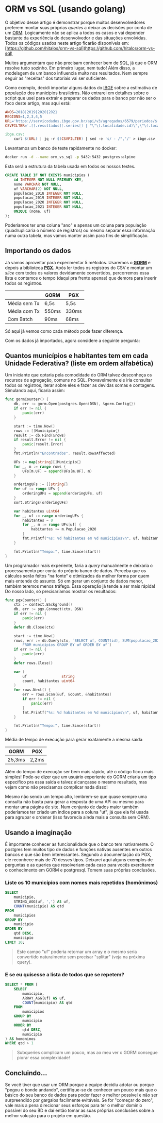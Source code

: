 # ORM vs SQL (usando golang)

O objetivo desse artigo é demonstrar porque muitos desenvolvedores preferem montar suas próprias *queries* a deixar as decisões por conta de um [ORM](https://pt.wikipedia.org/wiki/Mapeamento_objeto-relacional). Logicamente não se aplica a todos os casos e vai depender bastante da experiência do desenvolvedor e das situações envolvidas. Todos os códigos usados neste artigo ficarão disponíveis em: [https://github.com/hitalos/orm-vs-sql](https://github.com/hitalos/orm-vs-sql)

Muitos argumentam que não precisam conhecer bem de SQL, já que o ORM resolve tudo sozinho. Em primeiro lugar, nem tudo! Além disso, a modelagem de um banco influencia muito nos resultados. Nem sempre seguir as "receitas" dos tutoriais vai ser suficiente.

Como exemplo, decidi importar alguns dados do [IBGE](https://servicodados.ibge.gov.br/) sobre a estimativa de população dos municípios brasileiros. Não entrarei em detalhes sobre o script que usei para extrair e preparar os dados para o banco por não ser o foco deste artigo, mas aqui está:

```makefile
ANOS=2018|2019|2020|2021
REGIONS=1,2,3,4,5
URL='https://servicodados.ibge.gov.br/api/v3/agregados/6579/periodos/$(ANOS)/variaveis/9324?localidades=N6\[N2\[$(REGIONS)\]\]'
CSVFILTER='.[].resultados[].series[] | "\"\(.localidade.id)\",\"\(.localidade.nome)\",\"\(.serie."2018")\",\"\(.serie."2019")\",\"\(.serie."2020")\",\"\(.serie."2021")\""'

ibge.csv:
	curl $(URL) | jq -r $(CSVFILTER) | sed -e 's/ - /","/' > ibge.csv

```

Levantamos um banco de teste rapidamente no docker:

```bash
docker run -d --name orm_vs_sql -p 5432:5432 postgres:alpine
```

Esta será a estrutura da tabela usada em todos os nossos testes.

```sql
CREATE TABLE IF NOT EXISTS municipios (
    id INTEGER NOT NULL PRIMARY KEY,
    nome VARCHAR NOT NULL,
    uf VARCHAR(2) NOT NULL,
    populacao_2018 INTEGER NOT NULL,
    populacao_2019 INTEGER NOT NULL,
    populacao_2020 INTEGER NOT NULL,
    populacao_2021 INTEGER NOT NULL,
    UNIQUE (nome, uf)
);
```

Poderíamos ter uma coluna "ano" e apenas um coluna para população (quadruplicaria o número de registros) ou mesmo separar essa informação numa outra tabela, mas vamos manter assim para fins de simplificação.

## Importando os dados

Já vamos aproveitar para experimentar 5 métodos. Usaremos o **[GORM](https://gorm.io/)** e depois a biblioteca **[PGX](https://github.com/jackc/pgx)**. Após ler todos os registros do CSV e montar um *slice* com todos os valores devidamente convertidos, percorremos essa lista e contamos o tempo (daqui pra frente apenas) que demora para inserir todos os registros.

|  | GORM | PGX |
| --- | --- | --- |
| Média sem Tx | 6,5s | 5,5s |
| Média com Tx | 550ms | 330ms |
| Com Batch | 90ms | 68ms |

Só aqui já vemos como cada método pode fazer diferença.

Com os dados já importados, agora considere a seguinte pergunta:

## Quantos municípios e habitantes tem em cada Unidade Federativa? (liste em ordem alfabética)

Um iniciante que optaria pela comodidade do ORM talvez desconheça os recursos de agregação, comuns no SQL. Provavelmente ele iria consultar todos os registros, iterar sobre eles e fazer as devidas somas e contagens. Simulando aqui, ficaria assim:

```go
func gormCounter() {
	db, err := gorm.Open(postgres.Open(DSN), &gorm.Config{})
	if err != nil {
		panic(err)
	}

	start := time.Now()
	rows := []Municipio{}
	result := db.Find(&rows)
	if result.Error != nil {
		panic(result.Error)
	}
	fmt.Println("Encontrados", result.RowsAffected)

	UFs := map[string][]Municipio{}
	for _, m := range rows {
		UFs[m.UF] = append(UFs[m.UF], m)
	}

	orderingUFs := []string{}
	for uf := range UFs {
		orderingUFs = append(orderingUFs, uf)
	}
	sort.Strings(orderingUFs)

	var habitantes uint64
	for _, uf := range orderingUFs {
		habitantes = 0
		for _, m := range UFs[uf] {
			habitantes += m.Populacao_2020
		}
		fmt.Printf("%s: %d habitantes em %d municípios\n", uf, habitantes, len(UFs[uf]))
	}

	fmt.Println("Tempo:", time.Since(start))
}
```

Um programador mais experiente, faria a *query* manualmente e deixaria o processamento por conta do próprio banco de dados. Perceba que os cálculos serão feitos "na fonte" e otimizados da melhor forma por quem mais entende do assunto. Só em gerar um conjunto de dados menor, também teremos menos tráfego. Essa operação já tende a ser mais rápida! Do nosso lado, só precisaríamos mostrar os resultados:

```go
func pgxCounter() {
	ctx := context.Background()
	db, err := pgx.Connect(ctx, DSN)
	if err != nil {
		panic(err)
	}
	defer db.Close(ctx)

	start := time.Now()
	rows, err := db.Query(ctx, `SELECT uf, COUNT(id), SUM(populacao_2021) 
		FROM municipios GROUP BY uf ORDER BY uf`)
	if err != nil {
		panic(err)
	}
	defer rows.Close()

	var (
		uf                string
		count, habitantes uint64
	)
	for rows.Next() {
		err = rows.Scan(&uf, &count, &habitantes)
		if err != nil {
			panic(err)
		}
		fmt.Printf("%s: %d habitantes em %d municípios\n", uf, habitantes, count)
	}

	fmt.Println("Tempo:", time.Since(start))
}
```

Média de tempo de execução para gerar exatamente a mesma saída:

| GORM | PGX |
| --- | --- |
| 25,3ms | 2,2ms |

Além do tempo de execução ser bem mais rápido, até o código ficou mais simples! Pode-se dizer que um usuário experiente do GORM criaria um tipo específico pra essa saída e talvez alcançasse o mesmo resultado, mas vejam como não precisamos complicar nada disso!

Mesmo não sendo um tempo alto, lembrem-se que quase sempre uma consulta não basta para gerar a resposta de uma API ou mesmo para montar uma página de site. Num conjunto de dados maior também poderíamos ter criado um índice para a coluna "uf", já que ela foi usada para agrupar e ordenar (isso favorecia ainda mais a consulta sem ORM).

## Usando a imaginação

É importante conhecer as funcionalidade que o banco tem nativamente. O postgres tem muitos tipo de dados e funções nativas ausentes em outros bancos e que são bem interessantes. Segundo a documentação do PGX, ele reconhece mais de 70 desses tipos. Deixarei aqui alguns exemplos de perguntas e as queries que resolveriam cada caso para vocês exercitarem o conhecimento em GORM e postgresql. Tomem suas próprias conclusões.

### Liste os 10 municípios com nomes mais repetidos (homônimos)

```sql
SELECT
	municipio,
	STRING_AGG(uf, ',') AS uf,
	COUNT(municipio) AS qtd 
FROM
	municipios 
GROUP BY
	municipio 
ORDER BY
	qtd DESC,
	municipio
LIMIT 10;
```

> Este campo "uf" poderia retornar um array e o mesmo seria convertido naturalmente sem precisar "splitar" (veja na próxima query).

### E se eu quisesse a lista de todos que se repetem?

```sql
SELECT * FROM (
	SELECT
		municipio,
		ARRAY_AGG(uf) AS uf,
		COUNT(municipio) AS qtd 
	FROM
		municipios 
	GROUP BY
		municipio 
	ORDER BY
		qtd DESC,
		municipio
) AS homonimos
WHERE qtd > 1
```

> Subqueries complicam um pouco, mas ao meu ver o GORM consegue piorar essa complexidade!

## Concluindo…

Se você tiver que usar um ORM porque a equipe decidiu adotar ou porque "pegou o bonde andando", certifique-se de conhecer um pouco mais que o básico do seu banco de dados para poder fazer o melhor possível e não ser surpreendido por gargalos facilmente evitáveis. Se for "começar do zero", vale mais a pena direcionar seus esforços para ter o melhor domínio possível do seu BD e daí então tomar as suas próprias conclusões sobre a melhor solução para o projeto em questão.